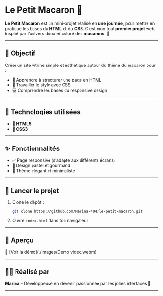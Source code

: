#  Le Petit Macaron 🩷

**Le Petit Macaron** est un mini-projet réalisé en **une journée**, pour mettre en pratique les bases du **HTML** et du **CSS**. C’est mon tout **premier projet** web, inspiré par l’univers doux et coloré des **macarons**. 🧁

---

## 🎯 Objectif

Créer un site vitrine simple et esthétique autour du thème du macaron pour :
- 🧠 Apprendre à structurer une page en HTML
- 🎨 Travailler le style avec CSS
- 💻 Comprendre les bases du responsive design

---

## 🔧 Technologies utilisées

- 🧾 **HTML5**
- 🎨 **CSS3**

---

## ✨ Fonctionnalités

- ✅ Page responsive (s’adapte aux différents écrans)
- 🌈 Design pastel et gourmand
- 🍥 Thème élégant et minimaliste

---

## 🚀 Lancer le projet

1. Clone le dépôt :

   ```bash
   git clone https://github.com/Marina-404/le-petit-macaron.git
   ```

2. Ouvre `index.html` dans ton navigateur

---

## 📸 Aperçu

🎥 [Voir la démo](./images/Demo video.webm)

---

## 👩‍💻 Réalisé par

**Marina** – Développeuse en devenir passionnée par les jolies interfaces 🌸

---


